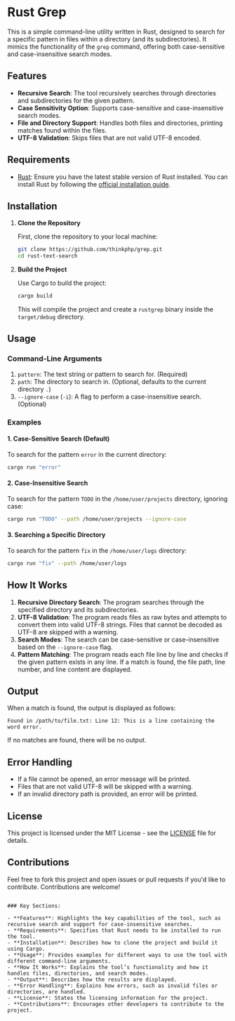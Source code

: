 # Rust Grep

This is a simple command-line utility written in Rust, designed to search for a specific pattern in files within a directory (and its subdirectories). It mimics the functionality of the `grep` command, offering both case-sensitive and case-insensitive search modes.

## Features
- **Recursive Search**: The tool recursively searches through directories and subdirectories for the given pattern.
- **Case Sensitivity Option**: Supports case-sensitive and case-insensitive search modes.
- **File and Directory Support**: Handles both files and directories, printing matches found within the files.
- **UTF-8 Validation**: Skips files that are not valid UTF-8 encoded.

## Requirements
- [Rust](https://www.rust-lang.org/): Ensure you have the latest stable version of Rust installed. You can install Rust by following the [official installation guide](https://www.rust-lang.org/tools/install).

## Installation

1. **Clone the Repository**

   First, clone the repository to your local machine:

   ```bash
   git clone https://github.com/thinkphp/grep.git
   cd rust-text-search
   ```

2. **Build the Project**

   Use Cargo to build the project:

   ```bash
   cargo build
   ```

   This will compile the project and create a `rustgrep` binary inside the `target/debug` directory.

## Usage

### Command-Line Arguments

1. `pattern`: The text string or pattern to search for. (Required)
2. `path`: The directory to search in. (Optional, defaults to the current directory `.`)
3. `--ignore-case` (`-i`): A flag to perform a case-insensitive search. (Optional)

### Examples

#### 1. Case-Sensitive Search (Default)
To search for the pattern `error` in the current directory:

```bash
cargo run "error"
```

#### 2. Case-Insensitive Search
To search for the pattern `TODO` in the `/home/user/projects` directory, ignoring case:

```bash
cargo run "TODO" --path /home/user/projects --ignore-case
```

#### 3. Searching a Specific Directory
To search for the pattern `fix` in the `/home/user/logs` directory:

```bash
cargo run "fix" --path /home/user/logs
```

## How It Works

1. **Recursive Directory Search**: The program searches through the specified directory and its subdirectories.
2. **UTF-8 Validation**: The program reads files as raw bytes and attempts to convert them into valid UTF-8 strings. Files that cannot be decoded as UTF-8 are skipped with a warning.
3. **Search Modes**: The search can be case-sensitive or case-insensitive based on the `--ignore-case` flag.
4. **Pattern Matching**: The program reads each file line by line and checks if the given pattern exists in any line. If a match is found, the file path, line number, and line content are displayed.

## Output

When a match is found, the output is displayed as follows:

```
Found in /path/to/file.txt: Line 12: This is a line containing the word error.
```

If no matches are found, there will be no output.

## Error Handling

- If a file cannot be opened, an error message will be printed.
- Files that are not valid UTF-8 will be skipped with a warning.
- If an invalid directory path is provided, an error will be printed.

## License

This project is licensed under the MIT License - see the [LICENSE](LICENSE) file for details.

## Contributions

Feel free to fork this project and open issues or pull requests if you'd like to contribute. Contributions are welcome!

```

### Key Sections:

- **Features**: Highlights the key capabilities of the tool, such as recursive search and support for case-insensitive searches.
- **Requirements**: Specifies that Rust needs to be installed to run the tool.
- **Installation**: Describes how to clone the project and build it using Cargo.
- **Usage**: Provides examples for different ways to use the tool with different command-line arguments.
- **How It Works**: Explains the tool’s functionality and how it handles files, directories, and search modes.
- **Output**: Describes how the results are displayed.
- **Error Handling**: Explains how errors, such as invalid files or directories, are handled.
- **License**: States the licensing information for the project.
- **Contributions**: Encourages other developers to contribute to the project.
